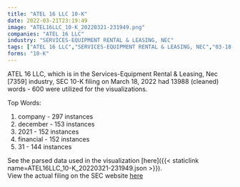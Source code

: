 ```yaml
---
title: "ATEL 16 LLC 10-K"
date: 2022-03-21T23:19:49
image: "ATEL16LLC_10-K_20220321-231949.png"
companies: "ATEL 16 LLC"
industry: "SERVICES-EQUIPMENT RENTAL & LEASING, NEC"
tags: ["ATEL 16 LLC","SERVICES-EQUIPMENT RENTAL & LEASING, NEC","03-18-2022","10-K"]
forms: "10-K"
---
```

ATEL 16 LLC, which is in the Services-Equipment Rental & Leasing, Nec [7359] industry, SEC 10-K filing on March 18, 2022 had 13988 (cleaned) words - 600 were utilized for the visualizations.

Top Words:
1. company - 297 instances
2. december - 153 instances
3. 2021 - 152 instances
4. financial - 152 instances
5. 31 - 144 instances


See the parsed data used in the visualization [here]({{< staticlink name=ATEL16LLC_10-K_20220321-231949.json >}}).  
View the actual filing on the SEC website [here](https://www.sec.gov/Archives/edgar/data/1575048/0001558370-22-003899.txt)